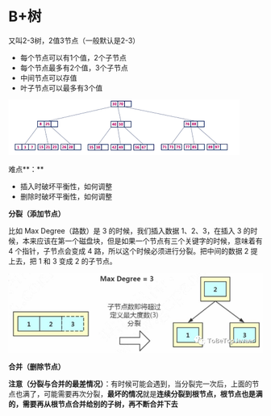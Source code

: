 # B+树

又叫2-3树，2值3节点（一般默认是2-3）

* 每个节点可以有1个值，2个子节点
* 每个节点最多有2个值，3个子节点
* 中间节点可以存值
* 叶子节点可以最多有3个值

![](../../.gitbook/assets/images.png)

难点**：**

* 插入时破坏平衡性，如何调整
* 删除时破坏平衡性，如何调整

**分裂（添加节点）**

比如 Max Degree（路数）是 3 的时候，我们插入数据 1、2、3，在插入 3 的时候，本来应该在第一个磁盘块，但是如果一个节点有三个关键字的时候，意味着有 4 个指针，子节点会变成 4 路，所以这个时候必须进行分裂。把中间的数据 2 提上去，把 1 和 3 变成 2 的子节点。

![](../../.gitbook/assets/index_5.png)

**合并（删除节点）**

**注意（分裂与合并的最差情况）**：有时候可能会遇到，当分裂完一次后，上面的节点也满了，可能需要再次分裂，**最坏的情况**就是**连续分裂到根节点，根节点也是满的，需要再从根节点合并给别的子树，再不断合并下去**







